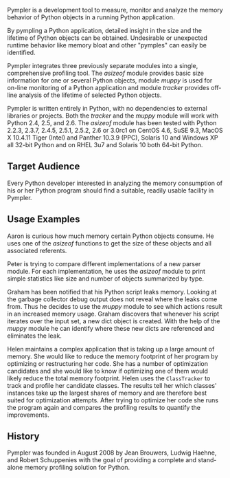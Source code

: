 Pympler is a development tool to measure, monitor and analyze the
memory behavior of Python objects in a running Python application.

By pympling a Python application, detailed insight in the size and
the lifetime of Python objects can be obtained.  Undesirable or
unexpected runtime behavior like memory bloat and other "pymples"
can easily be identified.

Pympler integrates three previously separate modules into a single,
comprehensive profiling tool.  The _asizeof_ module
provides basic size information for one or several Python objects,
module _muppy_ is used for on-line monitoring of a Python
application and module _tracker_ provides
off-line analysis of the lifetime of selected Python objects.

Pympler is written entirely in Python, with no dependencies to
external libraries or projects. Both the _tracker_ and the _muppy_ module will work with
Python 2.4, 2.5, and 2.6. The _asizeof_ module has
been tested with Python 2.2.3, 2.3.7, 2.4.5, 2.5.1, 2.5.2, 2.6 or
3.0rc1 on CentOS 4.6, SuSE 9.3, MacOS X 10.4.11 Tiger (Intel) and
Panther 10.3.9 (PPC), Solaris 10 and Windows XP all 32-bit Python
and on RHEL 3u7 and Solaris 10 both 64-bit Python.

## Target Audience ##

Every Python developer interested in analyzing the memory consumption
of his or her Python program should find a suitable, readily usable
facility in Pympler.

## Usage Examples ##

Aaron is curious how much memory certain Python objects consume.  He
uses one of the _asizeof_ functions to get the size of
these objects and all associated referents.

Peter is trying to compare different implementations of a new parser
module.  For each implementation, he uses the _asizeof_
module to print simple statistics like size and number of objects
summarized by type.

Graham has been notified that his Python script leaks memory. Looking at
the garbage collector debug output does not reveal where the leaks come
from.  Thus he decides to use the _muppy_ module to see which actions
result in an increased memory usage.  Graham discovers that whenever
his script iterates over the input set, a new dict object is created.
With the help of the _muppy_ module he can identify where these new
dicts are referenced and eliminates the leak.

Helen maintains a complex application that is taking up a large amount
of memory.  She would like to reduce the memory footprint of her
program by optimizing or restructuring her code.  She has a number of
optimization candidates and she would like to know if optimizing one
of them would likely reduce the total memory footprint.  Helen uses
the `ClassTracker` to track and profile her
candidate classes.  The results tell her which classes' instances take up
the largest shares of memory and are therefore best suited for
optimization attempts.  After trying to optimize her code she runs the
program again and compares the profiling results to quantify the
improvements.

## History ##

Pympler was founded in August 2008 by Jean Brouwers, Ludwig Haehne,
and Robert Schuppenies with the goal of providing a complete and
stand-alone memory profiling solution for Python.